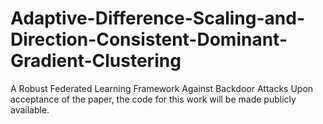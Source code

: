 # Adaptive-Difference-Scaling-and-Direction-Consistent-Dominant-Gradient-Clustering
A Robust Federated Learning Framework Against Backdoor Attacks
Upon acceptance of the paper, the code for this work will be made publicly available.

